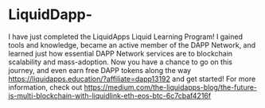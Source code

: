 # LiquidDapp-
I have just completed the LiquidApps Liquid Learning Program! I gained tools and knowledge, became an active member of the DAPP Network, and learned just how essential DAPP Network services are to blockchain scalability and mass-adoption. Now you have a chance to go on this journey, and even earn free DAPP tokens along the way https://liquidapps.education/?affiliate=dapp13192 and get started! For more information, check out https://medium.com/the-liquidapps-blog/the-future-is-multi-blockchain-with-liquidlink-eth-eos-btc-6c7cbaf4216f
